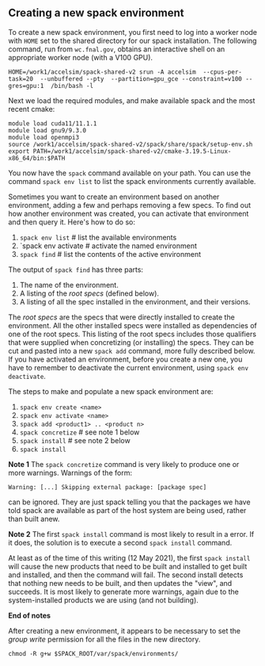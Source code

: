 ## Creating a new spack environment

To create a new spack environment, you first need to log into a worker node
with `HOME` set to the shared directory for our spack installation.
The following command, run from `wc.fnal.gov`, obtains an interactive shell on
an appropriate worker node (with a V100 GPU).

```
HOME=/work1/accelsim/spack-shared-v2 srun -A accelsim  --cpus-per-task=20  --unbuffered --pty  --partition=gpu_gce --constraint=v100 --gres=gpu:1  /bin/bash -l
```

Next we load the required modules, and make available spack and the most recent cmake:

```
module load cuda11/11.1.1
module load gnu9/9.3.0
module load openmpi3
source /work1/accelsim/spack-shared-v2/spack/share/spack/setup-env.sh
export PATH=/work1/accelsim/spack-shared-v2/cmake-3.19.5-Linux-x86_64/bin:$PATH
```

You now have the `spack` command available on your path.
You can use the command `spack env list` to list the spack environments currently available.

Sometimes you want to create an environment based on another environment, adding a few and
perhaps removing a few specs. To find out how another environment was created, you can 
activate that environment and then query it. Here's how to do so:

1. `spack env list`            # list the available environments
2. `spack env activate <environment name> # activate the named environment
3. `spack find`                # list the contents of the active environment

The output of `spack find` has three parts:

1. The name of the environment.
2. A listing of the *root specs* (defined below).
3. A listing of all the spec installed in the environment, and their versions.

The *root specs* are the specs that were directly installed to create the environment.
All the other installed specs were installed as dependencies of one of the root specs.
This listing of the root specs includes those qualifiers that were supplied when
concretizing (or installing) the specs. They can be cut and pasted into a new `spack add`
command, more fully described below. If you have activated an environment, before you create
a new one, you have to remember to deactivate the current environment, using
`spack env deactivate`.

The steps to make and populate a new spack environment are:

1. `spack env create <name>`
2. `spack env activate <name>`
3. `spack add <product1> .. <product n>`
4. `spack concretize`    # see note 1 below 
5. `spack install`       # see note 2 below
6. `spack install`

**Note 1** The `spack concretize` command is very likely to produce one or more warnings.
Warnings of the form:

    Warning: [...] Skipping external package: [package spec]

can be ignored. They are just spack telling you that the packages we have
told spack are available as part of the host system are being used, rather
than built anew.

**Note 2** The first `spack install` command is most likely to result in a error.
If it does, the solution is to execute a second `spack install` command.

At least as of the time of this
writing (12 May 2021), the first `spack install` will cause the new products
that need to be built and installed to get built and installed, and then the
command will fail. The second install detects that nothing new needs to be
built, and then updates the "view", and succeeds. It is most likely to
generate more warnings, again due to the system-installed products we are
using (and not building).

**End of notes**

After creating a new environment, it appears to be necessary to set
the *group write* permission for all the files in the new directory.

```
chmod -R g+w $SPACK_ROOT/var/spack/environments/
```

